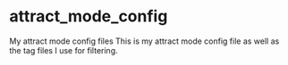 # attract_mode_config
My attract mode config files
This is my attract mode config file as well as the tag files I use for filtering.
